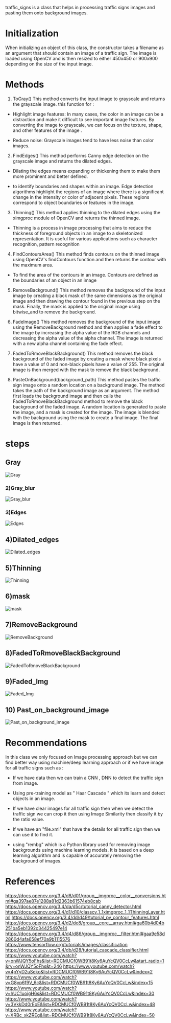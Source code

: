 traffic_signs is a class that helps in processing traffic signs images and pasting them onto background images.

# Initialization

When initializing an object of this class, the constructor takes a filename as an argument that should contain an image of a traffic sign. The image is loaded using OpenCV and is then resized to either 450x450 or 900x900 depending on the size of the input image.

# Methods
1. ToGray()
This method converts the input image to grayscale and returns the grayscale image.
this function for :

- Highlight image features: In many cases, the color in an image can be a distraction and make it difficult to see important image features. By converting the image to grayscale, we can focus on the texture, shape, and other features of the image .

- Reduce noise: Grayscale images tend to have less noise than color images.

2. FindEdges()
This method performs Canny edge detection on the grayscale image and returns the dilated edges.

-  Dilating the edges means expanding or thickening them to make them more prominent and better defined.

- to identify boundaries and shapes within an image. Edge detection algorithms highlight the regions of an image where there is a significant change in the intensity or color of adjacent pixels. These regions correspond to object boundaries or features in the image.

3. Thinning()
This method applies thinning to the dilated edges using the ximgproc module of OpenCV and returns the thinned image.

- Thinning is a process in image processing that aims to reduce the thickness of foreground objects in an image to a skeletonized representation. It is useful for various applications such as character recognition, pattern recognition

4. FindContoursArea()
This method finds contours on the thinned image using OpenCV's findContours function and then returns the contour with the maximum area.

- To find the area of the contours in an image. Contours are defined as the boundaries of an object in an image

5. RemoveBackground()
This method removes the background of the input image by creating a black mask of the same dimensions as the original image and then drawing the contour found in the previous step on the mask. Finally, the mask is applied to the original image using bitwise_and to remove the background.

6. FadeImage()
This method removes the background of the input image using the RemoveBackground method and then applies a fade effect to the image by increasing the alpha value of the RGB channels and decreasing the alpha value of the alpha channel. The image is returned with a new alpha channel containing the fade effect.

7. FadedToRmoveBlackBackground()
This method removes the black background of the faded image by creating a mask where black pixels have a value of 0 and non-black pixels have a value of 255. The original image is then merged with the mask to remove the black background.

8. PasteOnBackground(background_path)
This method pastes the traffic sign image onto a random location on a background image. The method takes the path of the background image as an argument. The method first loads the background image and then calls the FadedToRmoveBlackBackground method to remove the black background of the faded image. A random location is generated to paste the image, and a mask is created for the image. The image is blended with the background using the mask to create a final image. The final image is then returned.

# steps

## Gray
![Gray](https://github.com/AbdullahaJ2000/forme/blob/main/steps/gray.png?raw=true)
### 2)Gray_blur
![Gray_blur](https://github.com/AbdullahaJ2000/forme/blob/main/steps/gray_blur.png?raw=true)
### 3)Edges
![Edges](https://github.com/AbdullahaJ2000/forme/blob/main/steps/edges.png?raw=true)
## 4)Dilated_edges
![Dilated_edges](https://github.com/AbdullahaJ2000/forme/blob/main/steps/dilated_edges.png?raw=true)
## 5)Thinning
![Thinning](https://github.com/AbdullahaJ2000/forme/blob/main/steps/thinned_img.png?raw=true)
## 6)mask
![mask](https://github.com/AbdullahaJ2000/forme/blob/main/steps/mask.png?raw=true)
## 7)RemoveBackground
![RemoveBackground](https://github.com/AbdullahaJ2000/forme/blob/main/steps/RemoveBackground.png?raw=true)
## 8)FadedToRmoveBlackBackground
![FadedToRmoveBlackBackground](https://github.com/AbdullahaJ2000/forme/blob/main/steps/FadedToRmoveBlackBackground.png?raw=true)
## 9)Faded_Img
![Faded_Img](https://github.com/AbdullahaJ2000/forme/blob/main/steps/faded_img.png?raw=true)
## 10) Past_on_background_image 
![Past_on_background_image](https://github.com/AbdullahaJ2000/forme/blob/main/Final_output/final_result.png?raw=true)

# Recommendations 

In this class we only focused on Image processing approach but we can find better way using machine/deep learning approach or if we have image for all traffic signs such as :

- If we have data then we can train a CNN , DNN to detect the traffic sign from image.

- Using pre-training model as " Haar Cascade " which its learn and detect objects in an image.

- If we have clear images for all traffic sign then when we detect the traffic sign we can crop it then using Image Similarity then classify it by the ratio value.

- If we have an "file.xml" that have the details for all traffic sign then we can use it to find it.

- using "rembg" which is a Python library used for removing image backgrounds using machine learning models. It is based on a deep learning algorithm and is capable of accurately removing the background of images.

# References 

https://docs.opencv.org/3.4/d8/d01/group__imgproc__color__conversions.html#ga397ae87e1288a81d2363b61574eb8cab
https://docs.opencv.org/3.4/da/d5c/tutorial_canny_detector.html
https://docs.opencv.org/3.4/d1/d10/classcv_1_1ximgproc_1_1ThinningLayer.html
https://docs.opencv.org/3.4/dd/d49/tutorial_py_contour_features.html
https://docs.opencv.org/3.4/d2/de8/group__core__array.html#ga60b4d04b251ba5eb1392c34425497e14
https://docs.opencv.org/3.4/d4/d86/group__imgproc__filter.html#gaa9e58d2860d4afa658ef70a9b1115576
https://www.tensorflow.org/tutorials/images/classification
https://docs.opencv.org/3.4/db/d28/tutorial_cascade_classifier.html
https://www.youtube.com/watch?v=onWJQY5oFhs&list=RDCMUCf0WB91t8Ky6AuYcQV0CcLw&start_radio=1&rv=onWJQY5oFhs&t=246
https://www.youtube.com/watch?v=4pYyD2uSeko&list=RDCMUCf0WB91t8Ky6AuYcQV0CcLw&index=2
https://www.youtube.com/watch?v=G8yp6f9V_6c&list=RDCMUCf0WB91t8Ky6AuYcQV0CcLw&index=15
https://www.youtube.com/watch?v=hUC1uoigH6s&list=RDCMUCf0WB91t8Ky6AuYcQV0CcLw&index=30
https://www.youtube.com/watch?v=3VkkDd0rEoE&list=RDCMUCf0WB91t8Ky6AuYcQV0CcLw&index=48
https://www.youtube.com/watch?v=XRBc_xkZREg&list=RDCMUCf0WB91t8Ky6AuYcQV0CcLw&index=50




